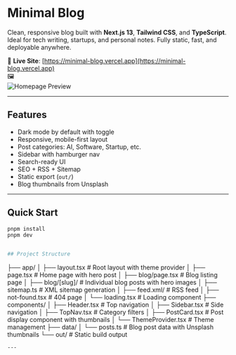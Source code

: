 
# Minimal Blog

Clean, responsive blog built with **Next.js 13**, **Tailwind CSS**, and **TypeScript**. Ideal for tech writing, startups, and personal notes. Fully static, fast, and deployable anywhere.

🔗 **Live Site**: [https://minimal-blog.vercel.app](https://minimal-blog.vercel.app)  
🖼️  
![Homepage Preview](https://minimal-blog.vercel.app/og.png)

---

## Features

- Dark mode by default with toggle  
- Responsive, mobile-first layout  
- Post categories: AI, Software, Startup, etc.  
- Sidebar with hamburger nav  
- Search-ready UI  
- SEO + RSS + Sitemap  
- Static export (`out/`)  
- Blog thumbnails from Unsplash  

---

## Quick Start

```bash
pnpm install
pnpm dev


## Project Structure

```
├── app/
│   ├── layout.tsx      # Root layout with theme provider
│   ├── page.tsx        # Home page with hero post
│   ├── blog/page.tsx   # Blog listing page
│   ├── blog/[slug]/    # Individual blog posts with hero images
│   ├── sitemap.ts      # XML sitemap generation
│   ├── feed.xml/       # RSS feed
│   ├── not-found.tsx   # 404 page
│   └── loading.tsx     # Loading component
├── components/
│   ├── Header.tsx      # Top navigation
│   ├── Sidebar.tsx     # Side navigation
│   ├── TopNav.tsx      # Category filters
│   ├── PostCard.tsx    # Post display component with thumbnails
│   └── ThemeProvider.tsx # Theme management
├── data/
│   └── posts.ts        # Blog post data with Unsplash thumbnails
└── out/                # Static build output
```
---
